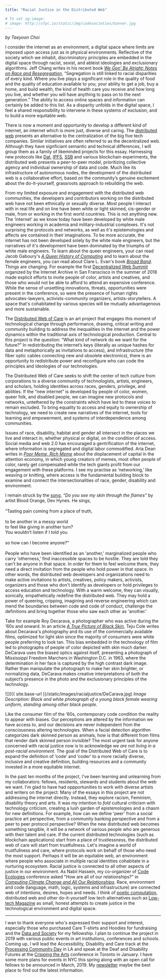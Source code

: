 ```yaml
---
title: "Racial Justice in the Distributed Web"

# To set og:image:
# image: http://sfpc.io/static/img/codesocieties/banner.jpg
---
```


*by Taeyoon Choi*

I consider the internet as an environment, a digital space where limits are imposed upon access just as in physical environments. Reflective of the society which we inhabit, discriminatory principles are embedded in the digital space through racist, sexist, and ableist ideologies and exclusionary algorithms. Jeff Chang writes in his recent book *[We Gon’ Be Alright: Notes on Race and Resegregation](http://bealright.net/)*, “Segregation is still linked to racial disparities of every kind. Where you live plays a significant role in the quality of food and the quality of education available to you, your ability to get a job, buy a home, and build wealth, the kind of health care you receive and how long you live, and whether you will have anything to pass on to the next generation.” The ability to access online spaces and information can certainly be added to this list. As a disparity unfolds in the digital space, I feel a shared responsibility to intervene in these systems of exclusion, and to build a more equitable web. 

There is now a moment and opportunity to develop a different kind of internet, an internet which is more just, diverse and caring. The [distributed web](https://hacks.mozilla.org/2018/07/introducing-the-d-web/) presents an alternative to the centralization of the big five tech companies. Similar initiatives are often referred to as the decentralized web. Although they have signficiant semantic and technical differences, I will group them as a family of likeminded projects for this essay. Harnessing new protocols like [Dat](https://datproject.org), [IPFS](https://ipfs.io/), [SSB](https://www.scuttlebutt.nz/) and various blockchain experiments, the distributed web presents a peer-to-peer model, prioritizing collective agency and individual ownership of data and code. Much like its infrastructure of autonomous nodes, the development of the distributed web is a collaborative effort, based on the community’s genuine excitement about the do-it-yourself, grassroots approach to rebuilding the web.

From my limited exposure and engagement with the distributed web communities, the developers and contributors working on the distributed web have not been ethnically or sexually diverse. Most people I interact with in real life and on line have been white or light skinned, cis-gender or male, from or working in the first world countries. This is not anything new. The ‘internet’ as we know today have been developed by white male engineers working in academia and military-industrial complexes. It's not surprising the protocols and networks, as well as it's epistemologies and affects are contained in their imaginations. To be more accurate, the internet has not been developed solely by the white male engineers, but the narratives of it's development have been dominated by the triumphs of white male engineers. To learn about the queer engineers, your can read Jacob Gaboury's *[A Queer History of Computing](http://rhizome.org/editorial/2013/feb/19/queer-computing-1/)* and to learn about the female engineers, you can read about Clare L. Evan's book *[Broad Band](https://www.penguinrandomhouse.com/books/545427/broad-band-by-claire-l-evans/9780735211759/)*. Things are changing. For example the first [Decentralized Web Summit](decentralizedweb.net) organized by the Internet Archive in San Franscisco in the summer of 2018 made explicit efforts to invite people of color, artists and creatives, and those who would not be able to afford to attend an expensive conference. While the sense of unsettling innovations, threats, opportunities were present in the conference, so were the presence of human rights advocates-lawyers, activists-community organizers, artists-storytellers. A space that's cohabitated by various species will be mutually advantagenous and more sustainable.  

The [Distributed Web of Care](https://distributedwed.care/) is an art project that engages this moment of technological change through performance, drawing, critical writing and community building to address the inequalities in the internet and the power dynamics within the traditional axis of technological production. Central to this project is the question: “What kind of network do we want for the future?” In redistributing the internet’s keys (literally as unique hashes for data and metaphorically as invitations to access), and infrastructure (the fiber optic cables connecting new and obsolete electronics), there is an opportunity to redistribute power and reconfigure who can code the principles and ideologies of our technologies. 

The Distributed Web of Care seeks to shift the center of tech culture from corporations to a diverse community of technologists, artists, engineers, and scholars, holding identities across races, genders, privilege, and abilities. If the “new internet” is developed by people of color, women, queer folk, and disabled people, we can imagine new protocols and networks, untethered by the constraints which have led to these voices to remain excluded. To bring equality to access and equity to ownership of technology, we need to create new narratives of the internet, tools for learning and empowerment, and systems of interdependence among communities. 

Issues of race, disability, habitat and gender all intersect in the places we live and interact in, whether physical or digital, on the condition of access. Social media and web 2.0 has encouraged a gentrification of the internet, where information is segregated and digital labor commodified. Aria Dean writes in *[Poor Meme, Rich Meme](https://reallifemag.com/poor-meme-rich-meme/)* about the displacement of capital in the attention economy, in which young creators of memes, most often people of color, rarely get compensated while the tech giants profit from our engagement with these platforms. I see my practise as ‘networking,’ like weaving or knitting, where access is the fundamental building block to examine and connect the intersectionalities of race, gender, disability and environment. 

I remain struck by the [song](https://soundcloud.com/bloodorange/do-you-see-my-skin-through-the-flames), *“Do you see my skin through the flames”* by artist Blood Orange, Dev Hynes. He sings,
<br>
<br>
“Tasting pain coming from a place of truth,
<br>
<br>
to be another in a messy world
<br>
to feel like giving in another turn?
<br> 
You wouldn’t listen if I told you
<br>
<br>
so how can I become anyone?” 
<br>
<br>
People who have been identified as an 'another,' marginalized people who carry 'otherness,' find inaccessible spaces to be hostile. They are told they can't be anyone in that space. In order for them to feel welcome there, they need a direct invitation from the people who hold power in that space. In other words, the distributed web developers and organizations need to make active invitations to artists, creatives, policy makers, activists, organizers and those who don't identify as developers or hold privileges to access education and technology. With a warm welcome, they can visually, sonically, empathetically redefine the distributed web. They may hold a power of queering, cripping, imagining and reverse engineering which can mend the boundaries between code and code of conduct, challenge the definitions and bring together those who saw each other as 'another.'

Take for example Roy Decarava, a photographer who was active during the ‘60s and onward. In an article [*A True Picture of Black Skin*](https://www.nytimes.com/2015/02/22/magazine/a-true-picture-of-black-skin.html), Teju Cole writes about Decarava's photography and its use of the commercially available films, optimized for light skin since the majority of consumers were white people preferring to look tan. This bias embedded in the technology of film led to photographs of people of color depicted with skin much darker. DeCarava uses the biased optics against itself, presenting a photograph of Mississippi Freedom Marchers in Washington D.C. in 1963, where the determination in her face is captured by the high contrast dark image. Rather than manipulate the photograph to make her skin brighter, or normalizing data, DeCarava makes creative interpretations of both the subject’s presence in the photo and the exclusionary principles of the technology.

![]({{ site.base-url }}/static/images/racialjustice/DeCarava.jpg)
*Image Description: Black and white photograph of a young black female wearing uniform, standing among other black people.*

Like the consumer film of the ‘60s, contemporary code condition the reality to appear with biases. Our perceptions are altered by the information we have access to, and our decisions are never independent from the consciousness altering technologies. When a facial detection algorithm categorizes dark skinned person as animals, how is that different from films that render dark skinned person invisible? The most urgent task for anyone concerned with racial justice now is to acknowledge *we are not living in a post-racial environment.* The goal of the Distributed Web of Care is to expand the definition of ‘code’ and ‘coder’ to a more racially diverse, inclusive and creative definition, building resources and a community invested in a more equitable internet.

In the past ten months of the project, I've been learning and unlearning from my collaborators: fellows, residents, stewards and students about the web we want. I'm glad to have had oppportunities to work with diverse artists and writers on the project. Many of the essays in this project are not addressing the internet directly. Instead, they explore racism, Feminism, disability theory and arts. It was my intention to *fold* cultural criticism with technology criticism, creating a lush garden of epistemologies and a chasm for new definitions. For example, how can we define 'peer' from a social practice art perspective, from a community banking perspective and from a peer to peer protocol perspective? When the new distributed web becomes something tangible, it will be a network of various people who are generous with their talent and care. If the current distributed technologies (such as blockchain applications) start from a place of trustlessness, the distributed web of care will start from trustfullness. Let's imagine a world of trustfullness and care, where protocols work on behalf of those who need the most support. Perhaps it will be an equitable web, an environment where people who associate in multiple racial identities cohabitate in a nurturing ecosystem. Racial justice is connected to all other aspects of justice in our environment. As Nabil Hassein, my co-organizer of [Code Ecologies](http://sfpc.io/codeecologies) conference asked "How are all of our relationships?" in *[Computing Climate Change and All Our Relationships](https://www.deconstructconf.com/2018/nabil-hassein-computing-climate-change-and-all-our-relationships)*. Race, environment and code (language, math, logic, systems and infrastructure) are connected web of intentions, desires, hopes and needs.  I think of [poetic computation](http://poeticcomputation.info), distributed web and other do-it-yourself low tech alternatives such as [Low-tech Magazine](https://solar.lowtechmagazine.com/about.html) as small, honest attempts to create justice in the technological environment and digital space. 


------------------------------------------------
I wan to thank everyone who's expressed their support and interest, especially those who purchased Care T-shirts and Hoodies for fundraising and the [Data and Society](http://datasociety.org) for my fellowship. I plan to continue the project in 2019 with various public events in art institutions, conferences and schools. Coming up, I will lead the Accessibility, Disability and Care track at the [Processing Community Day](https://day.processing.org/pcd-la-tracks.html) in LA and speak at the Deaf and Disability Futures at the [Cripping the Arts](http://tangledarts.org/events/cripping-the-arts-2019/) conference in Toronto in January. I have some more plans for events in NYC this spring along with an open call for fellows to be announced in March, 2019. My [newsletter](https://tinyletter.com/tchoi8) maybe the best place to find out the latest information. 